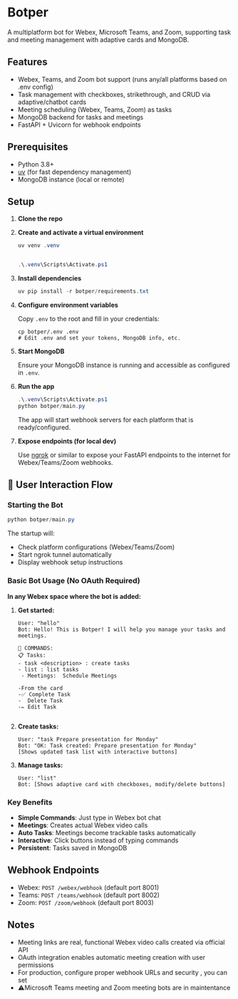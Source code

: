 # Botper

A multiplatform bot for Webex, Microsoft Teams, and Zoom, supporting task and meeting management with adaptive cards and MongoDB.

## Features
- Webex, Teams, and Zoom bot support (runs any/all platforms based on .env config)
- Task management with checkboxes, strikethrough, and CRUD via adaptive/chatbot cards
- Meeting scheduling (Webex, Teams, Zoom) as tasks
- MongoDB backend for tasks and meetings
- FastAPI + Uvicorn for webhook endpoints

## Prerequisites
- Python 3.8+
- [uv](https://github.com/astral-sh/uv) (for fast dependency management)
- MongoDB instance (local or remote)

## Setup

1. **Clone the repo**

2. **Create and activate a virtual environment**

   ```powershell
   uv venv .venv

   
   .\.venv\Scripts\Activate.ps1

   
   ```

3. **Install dependencies**

   ```powershell
   uv pip install -r botper/requirements.txt
   ```

4. **Configure environment variables**

   Copy `.env` to the root and fill in your credentials:

   ```
   cp botper/.env .env
   # Edit .env and set your tokens, MongoDB info, etc.
   ```

5. **Start MongoDB**

   Ensure your MongoDB instance is running and accessible as configured in `.env`.

6. **Run the app**

   ```powershell
   .\.venv\Scripts\Activate.ps1
   python botper/main.py
   ```

   The app will start webhook servers for each platform that is ready/configured.

7. **Expose endpoints (for local dev)**

   Use [ngrok](https://ngrok.com/) or similar to expose your FastAPI endpoints to the internet for Webex/Teams/Zoom webhooks.

## 👤 User Interaction Flow

### **Starting the Bot**
```powershell
python botper/main.py
```

The startup will:
- Check platform configurations (Webex/Teams/Zoom)
- Start ngrok tunnel automatically 
- Display webhook setup instructions

### **Basic Bot Usage (No OAuth Required)**

**In any Webex space where the bot is added:**

1. **Get started:**
   ```
   User: "hello"
   Bot: Hello! This is Botper! I will help you manage your tasks and meetings.
   
   🎯 COMMANDS:
   📋 Tasks:
   - task <description> : create tasks 
   - list : list tasks
    - Meetings:  Schedule Meetings
    
   -From the card
   -✅ Complete Task
   -  Delete Task
   -✏️ Edit Task
  
   
   ```

2. **Create tasks:**
   ```
   User: "task Prepare presentation for Monday"
   Bot: "OK: Task created: Prepare presentation for Monday"
   [Shows updated task list with interactive buttons]
   ```

3. **Manage tasks:**
   ```
   User: "list"
   Bot: [Shows adaptive card with checkboxes, modify/delete buttons]
   ```


### **Key Benefits**
- **Simple Commands**: Just type in Webex bot chat
- **Meetings**: Creates actual Webex video calls
- **Auto Tasks**: Meetings become trackable tasks automatically
- **Interactive**: Click buttons instead of typing commands
- **Persistent**: Tasks saved in MongoDB

## Webhook Endpoints
- Webex: `POST /webex/webhook` (default port 8001)
- Teams: `POST /teams/webhook` (default port 8002)  
- Zoom: `POST /zoom/webhook` (default port 8003)

## Notes
- Meeting links are real, functional Webex video calls created via official API
- OAuth integration enables automatic meeting creation with user permissions
- For production, configure proper webhook URLs and security , you can set 
- ⚠️Microsoft Teams meeting and Zoom meeting bots are in maintentance 
